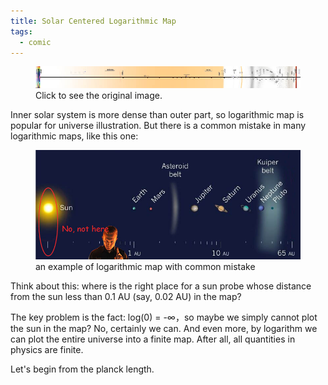 ```yaml
---
title: Solar Centered Logarithmic Map
tags:
  - comic
---
```



<figure>
	<picture>
		<a href="/images/solar-log-scale-horizental.png">
			<img src="/images/solar-log-scale-thumb.jpg" alt="solar centered logarithmic map thumb" />
		</a>
	</picture>
	<figcaption>
		Click to see the original image.
	</figcaption>
</figure>

<!-- more -->


Inner solar system is more dense than outer part, so logarithmic map is popular for universe illustration.
But there is a common mistake in many logarithmic maps, like this one:


<figure>
	<picture>
		<img src="/images/solar-log-wrong.jpg" alt="solar-log-wrong" />
	</picture>
	<figcaption>
		an example of logarithmic map with common mistake
	</figcaption>
</figure>


Think about this: where is the right place for a sun probe whose distance from the sun less than 0.1 AU (say, 0.02 AU) in the map?

The key problem is the fact: log(0) = -∞，so maybe we simply cannot plot the sun in the map?
No, certainly we can.
And even more, by logarithm we can plot the entire universe into a finite map.
After all, all quantities in physics are finite.

Let's begin from the planck length.

<figure>
	<picture>
		<svg xmlns="http://www.w3.org/2000/svg" width="665" height="12600" viewBox="0 0 665 12600" xmlns:xlink="http://www.w3.org/1999/xlink"aria-hidden="true" style="max-width: 100%" preserveAspectRatio="xMinYMin meet">
			<g transform="rotate(90 332.5 332.5)">
				<image href="/images/solar-log-scale-horizental.png" x="0" y="0" width="12600" height="665" />
			</g>
		</svg>
	</picture>
	<figcaption>
	</figcaption>
</figure>

[^1] [^2] [^3] [^4] [^5]


[^1]: Considering the [T-duality](https://en.wikipedia.org/wiki/T-duality), space in scale less than 1 planck length may be equal to that greater than 1 planck length (R <=> 1/R). So God may be homeless in that case.
[^2]: The vast blank area hints that the present theory may omit some significant existences.
[^3]: Notice that woman is on the right, so she is taller in fact.
[^4]: I bet you live here now.
[^5]: Here I adopt the theory of [Eternal inflation](https://en.wikipedia.org/wiki/Eternal_inflation)
